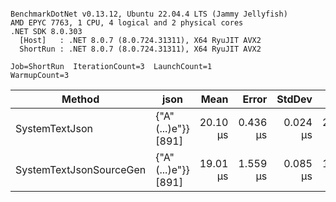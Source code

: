 ```

BenchmarkDotNet v0.13.12, Ubuntu 22.04.4 LTS (Jammy Jellyfish)
AMD EPYC 7763, 1 CPU, 4 logical and 2 physical cores
.NET SDK 8.0.303
  [Host]   : .NET 8.0.7 (8.0.724.31311), X64 RyuJIT AVX2
  ShortRun : .NET 8.0.7 (8.0.724.31311), X64 RyuJIT AVX2

Job=ShortRun  IterationCount=3  LaunchCount=1  
WarmupCount=3  

```
| Method                  | json                | Mean     | Error    | StdDev   | Min      | Max      | Gen0   | Allocated |
|------------------------ |-------------------- |---------:|---------:|---------:|---------:|---------:|-------:|----------:|
| SystemTextJson          | {&quot;A&quot;(...)e&quot;}} [891] | 20.10 μs | 0.436 μs | 0.024 μs | 20.08 μs | 20.13 μs | 0.0305 |   3.19 KB |
| SystemTextJsonSourceGen | {&quot;A&quot;(...)e&quot;}} [891] | 19.01 μs | 1.559 μs | 0.085 μs | 18.96 μs | 19.11 μs | 0.0305 |   3.19 KB |
